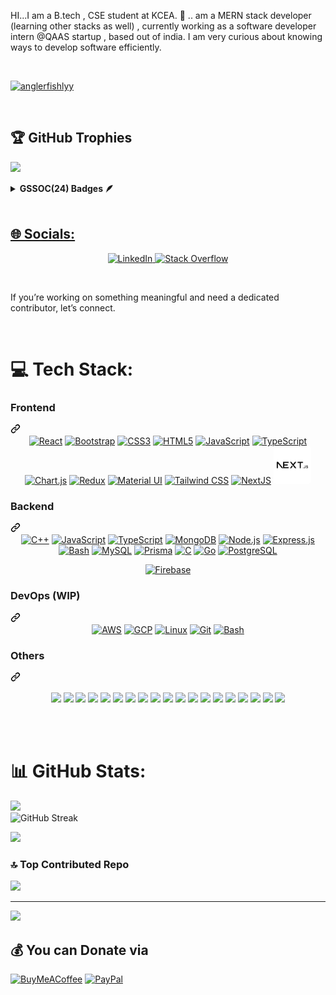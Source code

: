
HI...I am a B.tech , CSE student at KCEA. 🙂 .. am a MERN stack developer (learning other stacks as well) ,  currently working as a software developer intern @QAAS startup , based out of india. I am very curious about knowing ways to develop software efficiently. 

<br/>

<a target="_blank" rel="noopener noreferrer nofollow" href="https://camo.githubusercontent.com/7387babf8ee37d9beb268f4c19565d01cafd5d195172f87cd914b1abf6ed4610/68747470733a2f2f6b6f6d617265762e636f6d2f67687076632f3f757365726e616d653d6a696e64616c70726979616e736875313031266c6162656c3d50726f66696c65253230766965777326636f6c6f723d306537356236267374796c653d666c6174"><img src="https://camo.githubusercontent.com/7387babf8ee37d9beb268f4c19565d01cafd5d195172f87cd914b1abf6ed4610/68747470733a2f2f6b6f6d617265762e636f6d2f67687076632f3f757365726e616d653d6a696e64616c70726979616e736875313031266c6162656c3d50726f66696c65253230766965777326636f6c6f723d306537356236267374796c653d666c6174" alt="anglerfishlyy" data-canonical-src="https://komarev.com/ghpvc/?username=anglerfishlyy&amp;label=Profile%20views&amp;color=0e75b6&amp;style=flat" style="max-width: 100%;"></a>

<br/>

## 🏆 GitHub Trophies
![](https://github-profile-trophy.vercel.app/?username=anglerfishlyy&theme=gruvbox&no-frame=false&no-bg=true&margin-w=4)

<details>	
 <summary><b>GSSOC(24) Badges 🪶</b></summary><br>
<div style='display:flex; align-items:center; gap: 10px;' align='center'><a href="https://gssoc.girlscript.tech/leaderboard">
<img src="https://raw.githubusercontent.com/girlscript/gssoc-website-new/main/public/badges/postman.png" width="100px" height="100px" />
   <img src="https://github.com/girlscript/gssoc-website-new/blob/main/public/badges/1.png" width="100px" height="100px" />
  <img src="https://github.com/girlscript/gssoc-website-new/blob/main/public/badges/2.png" width="100px" height="100px" />
  <img src="https://github.com/girlscript/gssoc-website-new/blob/main/public/badges/3.png" width="100px" height="100px" />
 
</div>

</details>

<br/>

## 🌐 Socials:

<p align="center">
  <a href="https://linkedin.com/in/kavya-s-7ab889311">
    <img src="https://img.shields.io/badge/LinkedIn-%230077B5.svg?logo=linkedin&logoColor=white" alt="LinkedIn" />
  </a>
  <a href="https://stackoverflow.com/users/28338641">
    <img src="https://img.shields.io/badge/-Stackoverflow-FE7A16?logo=stack-overflow&logoColor=white" alt="Stack Overflow" />
  </a>
</p>


<br/>


If you’re working on something meaningful and need a dedicated contributor, let’s connect.


<br/>

# 💻 Tech Stack:

<td valign="top" width="33%">
<div class="markdown-heading" dir="auto"><h3 class="heading-element" dir="auto">Frontend</h3><a id="user-content-frontend" class="anchor" aria-label="Permalink: Frontend" href="#frontend"><svg class="octicon octicon-link" viewBox="0 0 16 16" version="1.1" width="16" height="16" aria-hidden="true"><path d="m7.775 3.275 1.25-1.25a3.5 3.5 0 1 1 4.95 4.95l-2.5 2.5a3.5 3.5 0 0 1-4.95 0 .751.751 0 0 1 .018-1.042.751.751 0 0 1 1.042-.018 1.998 1.998 0 0 0 2.83 0l2.5-2.5a2.002 2.002 0 0 0-2.83-2.83l-1.25 1.25a.751.751 0 0 1-1.042-.018.751.751 0 0 1-.018-1.042Zm-4.69 9.64a1.998 1.998 0 0 0 2.83 0l1.25-1.25a.751.751 0 0 1 1.042.018.751.751 0 0 1 .018 1.042l-1.25 1.25a3.5 3.5 0 1 1-4.95-4.95l2.5-2.5a3.5 3.5 0 0 1 4.95 0 .751.751 0 0 1-.018 1.042.751.751 0 0 1-1.042.018 1.998 1.998 0 0 0-2.83 0l-2.5 2.5a1.998 1.998 0 0 0 0 2.83Z"></path></svg></a></div>
<div align="center" dir="auto">  
<a href="https://reactjs.org/" rel="nofollow"><img src="https://camo.githubusercontent.com/cc4e0bd91b89404a61e0f207ea47434aeb615edec6d4f6bcb7523680d64ea06b/68747470733a2f2f70726f66696c696e61746f722e7269736861762e6465762f736b696c6c732d6173736574732f72656163742d6f726967696e616c2d776f72646d61726b2e737667" alt="React" height="50" data-canonical-src="https://profilinator.rishav.dev/skills-assets/react-original-wordmark.svg" style="max-width: 100%;"></a>  
<a href="https://getbootstrap.com/docs/3.4/javascript/" rel="nofollow"><img src="https://camo.githubusercontent.com/2f576032cf198fdb1a04208f5d796b70174014d17cc6ae5e075342262497591d/68747470733a2f2f70726f66696c696e61746f722e7269736861762e6465762f736b696c6c732d6173736574732f626f6f7473747261702d706c61696e2e737667" alt="Bootstrap" height="50" data-canonical-src="https://profilinator.rishav.dev/skills-assets/bootstrap-plain.svg" style="max-width: 100%;"></a>  
<a href="https://www.w3schools.com/css/" rel="nofollow"><img src="https://camo.githubusercontent.com/d25674e2b5a2c6cc104bd3c1eedab1823d4f8c27cfbd4f36487b140a4e583c4d/68747470733a2f2f70726f66696c696e61746f722e7269736861762e6465762f736b696c6c732d6173736574732f637373332d6f726967696e616c2d776f72646d61726b2e737667" alt="CSS3" height="50" data-canonical-src="https://profilinator.rishav.dev/skills-assets/css3-original-wordmark.svg" style="max-width: 100%;"></a>  
<a href="https://en.wikipedia.org/wiki/HTML5" rel="nofollow"><img src="https://camo.githubusercontent.com/5206020f736992bcb8c69db0378b675c6a0bc868c1d7d7bcb6605bfbbde8ad2b/68747470733a2f2f70726f66696c696e61746f722e7269736861762e6465762f736b696c6c732d6173736574732f68746d6c352d6f726967696e616c2d776f72646d61726b2e737667" alt="HTML5" height="50" data-canonical-src="https://profilinator.rishav.dev/skills-assets/html5-original-wordmark.svg" style="max-width: 100%;"></a>  
<a href="https://www.javascript.com/" rel="nofollow"><img src="https://camo.githubusercontent.com/65e0cf3127cd71af7cf9e4da84a7370bbd445bb949ba9fbb06ee0d3dc7a634fb/68747470733a2f2f70726f66696c696e61746f722e7269736861762e6465762f736b696c6c732d6173736574732f6a6176617363726970742d6f726967696e616c2e737667" alt="JavaScript" height="50" data-canonical-src="https://profilinator.rishav.dev/skills-assets/javascript-original.svg" style="max-width: 100%;"></a>  
<a href="https://www.typescriptlang.org/" rel="nofollow"><img src="https://camo.githubusercontent.com/405525dbbd6a7d294daac1e8d7854f67b776d254ce3156010739a49c58983d50/68747470733a2f2f70726f66696c696e61746f722e7269736861762e6465762f736b696c6c732d6173736574732f747970657363726970742d6f726967696e616c2e737667" alt="TypeScript" height="50" data-canonical-src="https://profilinator.rishav.dev/skills-assets/typescript-original.svg" style="max-width: 100%;"></a>  
<a href="https://www.chartjs.org/" rel="nofollow"><img src="https://camo.githubusercontent.com/683949028c376cab1cf538562095710025584629a46613667f4a3d03d140cfab/68747470733a2f2f70726f66696c696e61746f722e7269736861762e6465762f736b696c6c732d6173736574732f6c6f676f2d7469746c652e737667" alt="Chart.js" height="50" data-canonical-src="https://profilinator.rishav.dev/skills-assets/logo-title.svg" style="max-width: 100%;"></a>  
<a href="https://redux.js.org/" rel="nofollow"><img src="https://camo.githubusercontent.com/b04f52b402c63da4993ebbd48923b8fb542932798d655f859872778a72d97966/68747470733a2f2f70726f66696c696e61746f722e7269736861762e6465762f736b696c6c732d6173736574732f72656475782d6f726967696e616c2e737667" alt="Redux" height="50" data-canonical-src="https://profilinator.rishav.dev/skills-assets/redux-original.svg" style="max-width: 100%;"></a>  
<a href="https://mui.com/" rel="nofollow"><img src="https://camo.githubusercontent.com/256921c934d61b818e412e897169a1d4c16fdeddfe7d039d94836c428aaa8c7a/68747470733a2f2f70726f66696c696e61746f722e7269736861762e6465762f736b696c6c732d6173736574732f6d75692e706e67" alt="Material UI" height="50" data-canonical-src="https://profilinator.rishav.dev/skills-assets/mui.png" style="max-width: 100%;"></a>  
<a href="https://www.tailwindcss.com/" rel="nofollow"><img src="https://camo.githubusercontent.com/1b58f0c0a4e2a2dc890c26e23c69e0489b9baa82e722a1f712da8a53827826fd/68747470733a2f2f70726f66696c696e61746f722e7269736861762e6465762f736b696c6c732d6173736574732f7461696c77696e646373732e737667" alt="Tailwind CSS" height="50" data-canonical-src="https://profilinator.rishav.dev/skills-assets/tailwindcss.svg" style="max-width: 100%;"></a>  
<a href="https://nextjs.org/" rel="nofollow"><img src="https://camo.githubusercontent.com/ce8693d0cf1d18d00424257f2610b1a5f31d97482276c1b7e14c84103aa767cc/68747470733a2f2f70726f66696c696e61746f722e7269736861762e6465762f736b696c6c732d6173736574732f6e6578746a732e706e67" alt="NextJS" height="50" data-canonical-src="https://profilinator.rishav.dev/skills-assets/nextjs.png" style="max-width: 100%;"></a>  
 <a href="https://nextjs.org/" rel="nofollow">
  <img src="https://raw.githubusercontent.com/devicons/devicon/master/icons/nextjs/nextjs-original-wordmark.svg" alt="Next.js" height="50" style="max-width: 100%; background-color: white; padding: 5px; border-radius: 5px;">
</a>


</div>
</td>

<td valign="top" width="33%">
<div class="markdown-heading" dir="auto"><h3 class="heading-element" dir="auto">Backend</h3><a id="user-content-backend" class="anchor" aria-label="Permalink: Backend" href="#backend"><svg class="octicon octicon-link" viewBox="0 0 16 16" version="1.1" width="16" height="16" aria-hidden="true"><path d="m7.775 3.275 1.25-1.25a3.5 3.5 0 1 1 4.95 4.95l-2.5 2.5a3.5 3.5 0 0 1-4.95 0 .751.751 0 0 1 .018-1.042.751.751 0 0 1 1.042-.018 1.998 1.998 0 0 0 2.83 0l2.5-2.5a2.002 2.002 0 0 0-2.83-2.83l-1.25 1.25a.751.751 0 0 1-1.042-.018.751.751 0 0 1-.018-1.042Zm-4.69 9.64a1.998 1.998 0 0 0 2.83 0l1.25-1.25a.751.751 0 0 1 1.042.018.751.751 0 0 1 .018 1.042l-1.25 1.25a3.5 3.5 0 1 1-4.95-4.95l2.5-2.5a3.5 3.5 0 0 1 4.95 0 .751.751 0 0 1-.018 1.042.751.751 0 0 1-1.042.018 1.998 1.998 0 0 0-2.83 0l-2.5 2.5a1.998 1.998 0 0 0 0 2.83Z"></path></svg></a></div>
<div align="center" dir="auto">  
<a href="https://www.cplusplus.com/" rel="nofollow"><img src="https://camo.githubusercontent.com/787f832432b234fc1cef735a0be2e0ac8de34196965c7821fba9ad6f3c43cad6/68747470733a2f2f70726f66696c696e61746f722e7269736861762e6465762f736b696c6c732d6173736574732f63706c7573706c75732d6f726967696e616c2e737667" alt="C++" height="50" data-canonical-src="https://profilinator.rishav.dev/skills-assets/cplusplus-original.svg" style="max-width: 100%;"></a>  
<a href="https://www.javascript.com/" rel="nofollow"><img src="https://camo.githubusercontent.com/65e0cf3127cd71af7cf9e4da84a7370bbd445bb949ba9fbb06ee0d3dc7a634fb/68747470733a2f2f70726f66696c696e61746f722e7269736861762e6465762f736b696c6c732d6173736574732f6a6176617363726970742d6f726967696e616c2e737667" alt="JavaScript" height="50" data-canonical-src="https://profilinator.rishav.dev/skills-assets/javascript-original.svg" style="max-width: 100%;"></a>  
<a href="https://www.typescriptlang.org/" rel="nofollow"><img src="https://camo.githubusercontent.com/405525dbbd6a7d294daac1e8d7854f67b776d254ce3156010739a49c58983d50/68747470733a2f2f70726f66696c696e61746f722e7269736861762e6465762f736b696c6c732d6173736574732f747970657363726970742d6f726967696e616c2e737667" alt="TypeScript" height="50" data-canonical-src="https://profilinator.rishav.dev/skills-assets/typescript-original.svg" style="max-width: 100%;"></a>  
<a href="https://www.mongodb.com/" rel="nofollow"><img src="https://camo.githubusercontent.com/305b765fc6a94dd69510b2d1a5ef22110ef8fb2a9759329210ef4b4aeeb4ed35/68747470733a2f2f70726f66696c696e61746f722e7269736861762e6465762f736b696c6c732d6173736574732f6d6f6e676f64622d6f726967696e616c2d776f72646d61726b2e737667" alt="MongoDB" height="50" data-canonical-src="https://profilinator.rishav.dev/skills-assets/mongodb-original-wordmark.svg" style="max-width: 100%;"></a>  
<a href="https://nodejs.org/" rel="nofollow"><img src="https://camo.githubusercontent.com/9fe2e7edf533287df14c1fe5025f1bdefb0cd4d835c4f9be09bb4b7fdf9a6209/68747470733a2f2f70726f66696c696e61746f722e7269736861762e6465762f736b696c6c732d6173736574732f6e6f64656a732d6f726967696e616c2d776f72646d61726b2e737667" alt="Node.js" height="50" data-canonical-src="https://profilinator.rishav.dev/skills-assets/nodejs-original-wordmark.svg" style="max-width: 100%;"></a>  
<a href="https://expressjs.com/" rel="nofollow"><img src="https://camo.githubusercontent.com/ab2ced3e8439aa106d3dc0c7c8c6e39a5652b7d9d86ad3788dcd16badfe594c9/68747470733a2f2f70726f66696c696e61746f722e7269736861762e6465762f736b696c6c732d6173736574732f657870726573732d6f726967696e616c2d776f72646d61726b2e737667" alt="Express.js" height="50" data-canonical-src="https://profilinator.rishav.dev/skills-assets/express-original-wordmark.svg" style="background-color: white; max-width: 100%;"></a>  
<a href="https://www.gnu.org/software/bash/" rel="nofollow"><img src="https://camo.githubusercontent.com/71cf4603d2300b8525f305bed035f8fa1a2eedde096afca90123fe66b0504cb5/68747470733a2f2f70726f66696c696e61746f722e7269736861762e6465762f736b696c6c732d6173736574732f676e755f626173682d69636f6e2e737667" alt="Bash" height="50" data-canonical-src="https://profilinator.rishav.dev/skills-assets/gnu_bash-icon.svg" style="max-width: 100%;"></a>  
<a href="https://www.mysql.com/" rel="nofollow"><img src="https://camo.githubusercontent.com/ef78c9f37a31cfb4865a0e61aba9bcf02d3e1febffe632f1ce34c43b80817726/68747470733a2f2f70726f66696c696e61746f722e7269736861762e6465762f736b696c6c732d6173736574732f6d7973716c2d6f726967696e616c2d776f72646d61726b2e737667" alt="MySQL" height="50" data-canonical-src="https://profilinator.rishav.dev/skills-assets/mysql-original-wordmark.svg" style="max-width: 100%;"></a>  
<a href="https://www.prisma.io/" rel="nofollow"><img src="https://camo.githubusercontent.com/acaac782d9d3e4b61931fbbb7c4b93c6d79917c725aec9738562b07a332d883a/68747470733a2f2f70726f66696c696e61746f722e7269736861762e6465762f736b696c6c732d6173736574732f707269736d612e706e67" alt="Prisma" height="50" data-canonical-src="https://profilinator.rishav.dev/skills-assets/prisma.png" style="max-width: 100%;"></a>  
<a href="https://www.cprogramming.com/" rel="nofollow"><img src="https://camo.githubusercontent.com/903559f215fe037c428dc08873ec5b80f94708b885c7192f70fb7be7f9331ee2/68747470733a2f2f70726f66696c696e61746f722e7269736861762e6465762f736b696c6c732d6173736574732f632d6f726967696e616c2e737667" alt="C" height="50" data-canonical-src="https://profilinator.rishav.dev/skills-assets/c-original.svg" style="max-width: 100%;"></a>  
<a href="https://go.dev/" rel="nofollow"><img src="https://camo.githubusercontent.com/8e9173962f376d3d3de2ec9e2e073681cbdb0720d2ac5b19ac685adbbdada10c/68747470733a2f2f70726f66696c696e61746f722e7269736861762e6465762f736b696c6c732d6173736574732f676f2d6f726967696e616c2e737667" alt="Go" height="50" data-canonical-src="https://profilinator.rishav.dev/skills-assets/go-original.svg" style="max-width: 100%;"></a>  
<a href="https://www.postgresql.org/" rel="nofollow"><img src="https://camo.githubusercontent.com/1b075797b58c21a978308d69118c896a91893058c8d1ec6b065fa606b852e8f2/68747470733a2f2f70726f66696c696e61746f722e7269736861762e6465762f736b696c6c732d6173736574732f706f737467726573716c2d6f726967696e616c2d776f72646d61726b2e737667" alt="PostgreSQL" height="50" data-canonical-src="https://profilinator.rishav.dev/skills-assets/postgresql-original-wordmark.svg" style="max-width: 100%;"></a>  

<a href="https://firebase.google.com/" rel="nofollow"><img src="https://camo.githubusercontent.com/fc7f64866221124100eb5980d9cb7e23fc0487be20d8dcdf61a03317c26bdc86/68747470733a2f2f70726f66696c696e61746f722e7269736861762e6465762f736b696c6c732d6173736574732f66697265626173652e706e67" alt="Firebase" height="50" data-canonical-src="https://profilinator.rishav.dev/skills-assets/firebase.png" style="max-width: 100%;"></a>  
 
</div>
</td>

<td valign="top" width="33%">
<div class="markdown-heading" dir="auto"><h3 class="heading-element" dir="auto">DevOps (WIP)</h3><a id="user-content-devops" class="anchor" aria-label="Permalink: DevOps" href="#devops"><svg class="octicon octicon-link" viewBox="0 0 16 16" version="1.1" width="16" height="16" aria-hidden="true"><path d="m7.775 3.275 1.25-1.25a3.5 3.5 0 1 1 4.95 4.95l-2.5 2.5a3.5 3.5 0 0 1-4.95 0 .751.751 0 0 1 .018-1.042.751.751 0 0 1 1.042-.018 1.998 1.998 0 0 0 2.83 0l2.5-2.5a2.002 2.002 0 0 0-2.83-2.83l-1.25 1.25a.751.751 0 0 1-1.042-.018.751.751 0 0 1-.018-1.042Zm-4.69 9.64a1.998 1.998 0 0 0 2.83 0l1.25-1.25a.751.751 0 0 1 1.042.018.751.751 0 0 1 .018 1.042l-1.25 1.25a3.5 3.5 0 1 1-4.95-4.95l2.5-2.5a3.5 3.5 0 0 1 4.95 0 .751.751 0 0 1-.018 1.042.751.751 0 0 1-1.042.018 1.998 1.998 0 0 0-2.83 0l-2.5 2.5a1.998 1.998 0 0 0 0 2.83Z"></path></svg></a></div>
<div align="center" dir="auto">  
<a href="https://aws.amazon.com/" rel="nofollow"><img src="https://camo.githubusercontent.com/7cc238819bb02cd2461d626d759a627db56f493f2da5b6fc2487f0ef7a331601/68747470733a2f2f70726f66696c696e61746f722e7269736861762e6465762f736b696c6c732d6173736574732f616d617a6f6e77656273657276696365732d6f726967696e616c2d776f72646d61726b2e737667" alt="AWS" height="50" data-canonical-src="https://profilinator.rishav.dev/skills-assets/amazonwebservices-original-wordmark.svg" style="max-width: 100%;"></a>  
<a href="https://cloud.google.com/" rel="nofollow"><img src="https://camo.githubusercontent.com/8636a0121ffe618fdb629f5fda28e237c264c7ca7d1add29f0525fe6522a033b/68747470733a2f2f70726f66696c696e61746f722e7269736861762e6465762f736b696c6c732d6173736574732f676f6f676c655f636c6f75642d69636f6e2e737667" alt="GCP" height="50" data-canonical-src="https://profilinator.rishav.dev/skills-assets/google_cloud-icon.svg" style="max-width: 100%;"></a>  
<a href="https://www.linux.org/" rel="nofollow"><img src="https://camo.githubusercontent.com/7fed9c05084b9ee75b4f1aeb355c5247732ada90f69ff1370c480412ad033381/68747470733a2f2f70726f66696c696e61746f722e7269736861762e6465762f736b696c6c732d6173736574732f6c696e75782d6f726967696e616c2e737667" alt="Linux" height="50" data-canonical-src="https://profilinator.rishav.dev/skills-assets/linux-original.svg" style="max-width: 100%;"></a>  
<a href="https://github.com/"><img src="https://camo.githubusercontent.com/042470c75cf323698a4221a5f3fc172780ee482da38c3b99b7c1073fb6c66725/68747470733a2f2f70726f66696c696e61746f722e7269736861762e6465762f736b696c6c732d6173736574732f6769742d73636d2d69636f6e2e737667" alt="Git" height="50" data-canonical-src="https://profilinator.rishav.dev/skills-assets/git-scm-icon.svg" style="max-width: 100%;"></a>  
<a href="https://www.gnu.org/software/bash/" rel="nofollow"><img src="https://camo.githubusercontent.com/71cf4603d2300b8525f305bed035f8fa1a2eedde096afca90123fe66b0504cb5/68747470733a2f2f70726f66696c696e61746f722e7269736861762e6465762f736b696c6c732d6173736574732f676e755f626173682d69636f6e2e737667" alt="Bash" height="50" data-canonical-src="https://profilinator.rishav.dev/skills-assets/gnu_bash-icon.svg" style="max-width: 100%;"></a>  
 </div>
</td>

<div class="markdown-heading" dir="auto"><h3 class="heading-element" dir="auto">Others</h3><a id="user-content-backend" class="anchor" aria-label="Permalink: Backend" href="#backend"><svg class="octicon octicon-link" viewBox="0 0 16 16" version="1.1" width="16" height="16" aria-hidden="true"><path d="m7.775 3.275 1.25-1.25a3.5 3.5 0 1 1 4.95 4.95l-2.5 2.5a3.5 3.5 0 0 1-4.95 0 .751.751 0 0 1 .018-1.042.751.751 0 0 1 1.042-.018 1.998 1.998 0 0 0 2.83 0l2.5-2.5a2.002 2.002 0 0 0-2.83-2.83l-1.25 1.25a.751.751 0 0 1-1.042-.018.751.751 0 0 1-.018-1.042Zm-4.69 9.64a1.998 1.998 0 0 0 2.83 0l1.25-1.25a.751.751 0 0 1 1.042.018.751.751 0 0 1 .018 1.042l-1.25 1.25a3.5 3.5 0 1 1-4.95-4.95l2.5-2.5a3.5 3.5 0 0 1 4.95 0 .751.751 0 0 1-.018 1.042.751.751 0 0 1-1.042.018 1.998 1.998 0 0 0-2.83 0l-2.5 2.5a1.998 1.998 0 0 0 0 2.83Z"></path></svg></a></div>

<p align="center"> <img src="https://img.shields.io/badge/Windows%20Terminal-%234D4D4D.svg?style=for-the-badge&logo=windows-terminal&logoColor=white" /> <img src="https://img.shields.io/badge/python-3670A0?style=for-the-badge&logo=python&logoColor=ffdd54" /> <img src="https://img.shields.io/badge/java-%23ED8B00.svg?style=for-the-badge&logo=openjdk&logoColor=white" /> <img src="https://img.shields.io/badge/firebase-%23039BE5.svg?style=for-the-badge&logo=firebase" /> <img src="https://img.shields.io/badge/Render-%46E3B7.svg?style=for-the-badge&logo=render&logoColor=white" /> <img src="https://img.shields.io/badge/vercel-%23000000.svg?style=for-the-badge&logo=vercel&logoColor=white" /> <img src="https://img.shields.io/badge/chakra-%234ED1C5.svg?style=for-the-badge&logo=chakraui&logoColor=white" /> <img src="https://img.shields.io/badge/django-%23092E20.svg?style=for-the-badge&logo=django&logoColor=white" /> <img src="https://img.shields.io/badge/NPM-%23CB3837.svg?style=for-the-badge&logo=npm&logoColor=white" /> <img src="https://img.shields.io/badge/JWT-black?style=for-the-badge&logo=JSON%20web%20tokens" /> <img src="https://img.shields.io/badge/Supabase-3ECF8E?style=for-the-badge&logo=supabase&logoColor=white" /> <img src="https://img.shields.io/badge/MongoDB-%234ea94b.svg?style=for-the-badge&logo=mongodb&logoColor=white" /> <img src="https://img.shields.io/badge/Canva-%2300C4CC.svg?style=for-the-badge&logo=Canva&logoColor=white" /> <img src="https://img.shields.io/badge/Dribbble-EA4C89?style=for-the-badge&logo=dribbble&logoColor=white" /> <img src="https://img.shields.io/badge/figma-%23F24E1E.svg?style=for-the-badge&logo=figma&logoColor=white" /> <img src="https://img.shields.io/badge/Framer-black?style=for-the-badge&logo=framer&logoColor=blue" /> <img src="https://img.shields.io/badge/Notion-%23000000.svg?style=for-the-badge&logo=notion&logoColor=white" /> <img src="https://img.shields.io/badge/Babel-F9DC3e?style=for-the-badge&logo=babel&logoColor=black" /> <img src="https://img.shields.io/badge/Postman-FF6C37?style=for-the-badge&logo=postman&logoColor=white" /> </p>
<br/><br/>

# 📊 GitHub Stats:
![](https://github-readme-stats.vercel.app/api?username=anglerfishlyy&theme=dark&hide_border=false&include_all_commits=true&count_private=true)<br/>
<img src="https://streak-stats.demolab.com?user=anglerfishlyy&theme=dark&border=DDDDDD" alt="GitHub Streak"/><br/>

![](https://github-readme-stats.vercel.app/api/top-langs/?username=anglerfishlyy&theme=dark&hide_border=false&include_all_commits=true&count_private=true&layout=compact)


### 🔝 Top Contributed Repo
![](https://github-contributor-stats.vercel.app/api?username=anglerfishlyy&limit=5&theme=dark&combine_all_yearly_contributions=true)

---
[![](https://visitcount.itsvg.in/api?id=anglerfishlyy&icon=5&color=1)](https://visitcount.itsvg.in)

  ## 💰 You can Donate via
  [![BuyMeACoffee](https://img.shields.io/badge/Buy%20Me%20a%20Coffee-ffdd00?style=for-the-badge&logo=buy-me-a-coffee&logoColor=black)](https://buymeacoffee.com/kavyasam) [![PayPal](https://img.shields.io/badge/PayPal-00457C?style=for-the-badge&logo=paypal&logoColor=white)](https://paypal.me/@seomagic7) 

  <a href="https://visitcount.itsvg.in">
 
</a>
